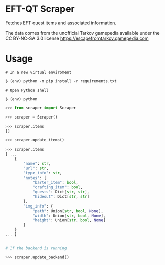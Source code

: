 EFT-QT Scraper
===============

Fetches EFT quest items and associated information. 

The data comes from the unofficial Tarkov gamepedia available under the CC BY-NC-SA 3.0 license
https://escapefromtarkov.gamepedia.com

Usage
===============
```shell
# In a new virtual enviroment

$ (env) python -m pip install -r requirements.txt

# Open Python shell

$ (env) python
```
```python
>>> from scraper import Scraper

>>> scraper = Scraper()

>>> scraper.items
[]

>>> scraper.update_items()

>>> scraper.items
[ ...
    {
        "name": str,
        "url": str,
        "type_info": str,
        "notes": {
            "barter_item": bool,
            "crafting_item": bool,
            "quests": Dict[str, str],
            "hideout": Dict[str, str]
        },
        "img_info": {
            "path": Union[str, bool, None],
            "width": Union[str, bool, None],
            "height": Union[str, bool, None]
        }
    } 
... ]


# If the backend is running

>>> scraper.update_backend()

```
